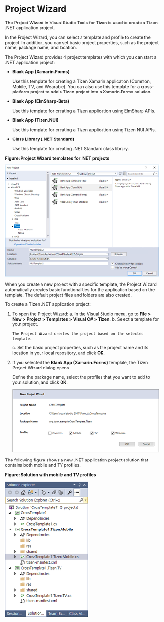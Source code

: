 ﻿# Project Wizard

The Project Wizard in Visual Studio Tools for Tizen is used to create a Tizen .NET application project.

In the Project Wizard, you can select a template and profile to create the project. In addition, you can set basic project properties, such as the project name, package name, and location.

The Project Wizard provides 4 project templates with which you can start a .NET application project:

-   **Blank App (Xamarin.Forms)**

    Use this template for creating a Tizen Xamarin application (Common, Mobile, TV, and Wearable). You can also use this template for a cross-platform project to add a Tizen project into a Xamarin.Forms solution.

-   **Blank App (ElmSharp-Beta)**

    Use this template for creating a Tizen application using ElmSharp APIs.

-   **Blank App (Tizen.NUI)**

    Use this template for creating a Tizen application using Tizen NUI APIs.

-   **Class Library (.NET Standard)**

    Use this template for creating .NET Standard class library.

**Figure: Project Wizard templates for .NET projects**

![Project Wizard templates for .NET projects](media/projectwizard-nativenew.png)

When you create a new project with a specific template, the Project Wizard automatically creates basic functionalities for the application based on the template. The default project files and folders are also created.

To create a Tizen .NET application project:

1.  To open the Project Wizard:
    a.  In the Visual Studio menu, go to **File &gt; New &gt; Project &gt; Templates &gt; Visual C\# &gt; Tizen**.
    b.  Select a template for your project.

        The Project Wizard creates the project based on the selected template.

    c.  Set the basic project properties, such as the project name and its location in your local repository, and click **OK**.

2.  If you selected the **Blank App (Xamarin.Forms)** template, the Tizen Project Wizard dialog opens.

    Define the package name, select the profiles that you want to add to your solution, and click **OK**.

    ![Select profiles](media/projectwizard-profile.png)

The following figure shows a new .NET application project solution that contains both mobile and TV profiles.

**Figure: Solution with mobile and TV profiles**

![Solution with mobile and TV profiles](media/projectwizard-solution.png)
